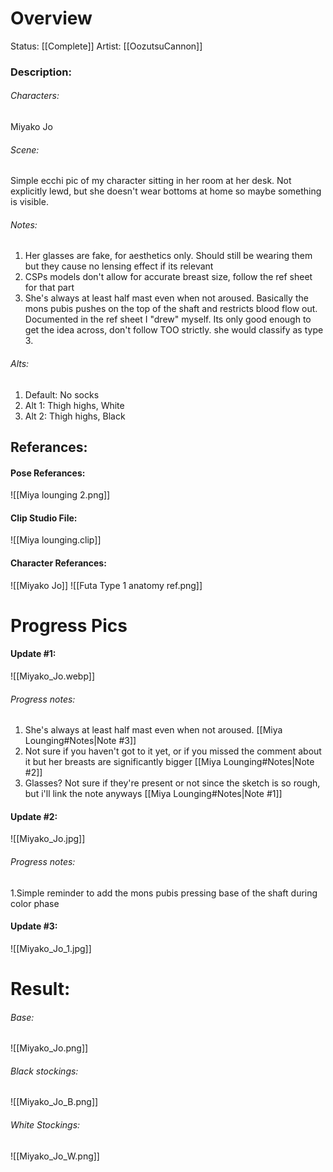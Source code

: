 
# Overview
Status: [[Complete]]
Artist: [[OozutsuCannon]]
### Description:
###### Characters:
Miyako Jo
###### Scene:
Simple ecchi pic of my character sitting in her room at her desk. Not explicitly lewd, but she doesn't wear bottoms at home so maybe something is visible.
###### Notes:
1. Her glasses are fake, for aesthetics only. Should still be wearing them but they cause no lensing effect if its relevant
2.  CSPs models don't allow for accurate breast size, follow the ref sheet for that part
3. She's always at least half mast even when not aroused. Basically the mons pubis pushes on the top of the shaft and restricts blood flow out. Documented in the ref sheet I "drew" myself. Its only good enough to get the idea across, don't follow TOO strictly. she would classify as type 3.

###### Alts:
1. Default: No socks
2. Alt 1: Thigh highs, White
3. Alt 2: Thigh highs, Black
## Referances:
#### Pose Referances:
![[Miya lounging 2.png]]
#### Clip Studio File:
![[Miya lounging.clip]]
#### Character Referances:
![[Miyako Jo]]
![[Futa Type 1 anatomy ref.png]]

# Progress Pics
#### Update #1:
![[Miyako_Jo.webp]]
###### Progress notes:
 1. She's always at least half mast even when not aroused. [[Miya Lounging#Notes|Note #3]]
 2. Not sure if you haven't got to it yet, or if you missed the comment about it but her breasts are significantly bigger [[Miya Lounging#Notes|Note #2]]
 3. Glasses? Not sure if they're present or not since the sketch is so rough, but i'll link the note anyways [[Miya Lounging#Notes|Note #1]]
#### Update #2:
![[Miyako_Jo.jpg]]
###### Progress notes:
 1.Simple reminder to add the mons pubis pressing base of the shaft during color phase
#### Update #3:
![[Miyako_Jo_1.jpg]]
# Result:
###### Base:
![[Miyako_Jo.png]]
###### Black stockings:
![[Miyako_Jo_B.png]]
###### White Stockings:
![[Miyako_Jo_W.png]]
